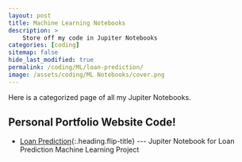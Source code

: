 ```yaml
---
layout: post
title: Machine Learning Notebooks
description: >
    Store off my code in Jupiter Notebooks
categories: [coding]
sitemap: false
hide_last_modified: true
permalink: /coding/ML/loan-prediction/
image: /assets/coding/ML Notebooks/cover.png
---
```


Here is a categorized page of all my Jupiter Notebooks. 

## Personal Portfolio Website Code!
* [Loan Prediction]{:.heading.flip-title} --- Jupiter Notebook for Loan Prediction Machine Learning Project


[Loan Prediction]: /coding/ML/loan-prediction/